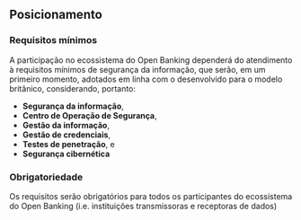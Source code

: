 ## Posicionamento

### Requisitos mínimos

A participação no ecossistema do Open Banking dependerá do atendimento à requisitos mínimos de segurança da informação, que serão, em um primeiro momento, adotados em linha com o desenvolvido para o modelo britânico, considerando, portanto:

 * **Segurança da informação**,
 * **Centro de Operação de Segurança**,
 * **Gestão da informação**,
 * **Gestão de credenciais**,
 * **Testes de penetração**, e
 * **Segurança cibernética**

### Obrigatoriedade
Os requisitos serão obrigatórios para todos os participantes do ecossistema do Open Banking (i.e. instituições transmissoras e receptoras de dados)


